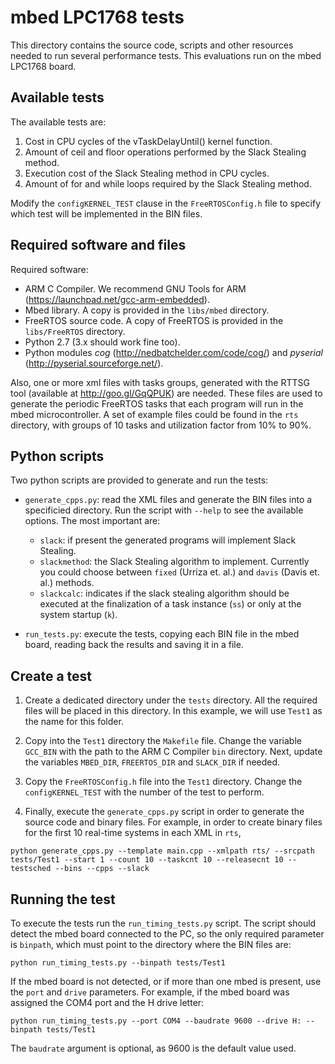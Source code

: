 # mbed LPC1768 tests

This directory contains the source code, scripts and other resources needed to run several performance tests. This evaluations run on the mbed LPC1768 board.

## Available tests

The available tests are:

1. Cost in CPU cycles of the vTaskDelayUntil() kernel function.
2. Amount of ceil and floor operations performed by the Slack Stealing method.
3. Execution cost of the Slack Stealing method in CPU cycles.
4. Amount of for and while loops required by the Slack Stealing method.

Modify the `configKERNEL_TEST` clause in the `FreeRTOSConfig.h` file to specify which test will be implemented in the BIN files.

## Required software and files

Required software:
* ARM C Compiler. We recommend GNU Tools for ARM (https://launchpad.net/gcc-arm-embedded).
* Mbed library. A copy is provided in the `libs/mbed` directory.
* FreeRTOS source code. A copy of FreeRTOS is provided in the `libs/FreeRTOS` directory.
* Python 2.7 (3.x should work fine too).
* Python modules *cog* (http://nedbatchelder.com/code/cog/) and *pyserial* (http://pyserial.sourceforge.net/).

Also, one or more xml files with tasks groups, generated with the RTTSG tool (available at http://goo.gl/GqQPUK) are needed. These files are used to generate the periodic FreeRTOS tasks that each program will run in the mbed microcontroller. A set of example files could be found in the `rts` directory, with groups of 10 tasks and utilization factor from 10% to 90%.

## Python scripts

Two python scripts are provided to generate and run the tests:

* `generate_cpps.py`: read the XML files and generate the BIN files into a specificied directory. Run the script with `--help` to see the available options. The most important are:
  * `slack`: if present the generated programs will implement Slack Stealing.
  * `slackmethod`: the Slack Stealing algorithm to implement. Currently you could choose between `fixed` (Urriza et. al.) and `davis` (Davis et. al.) methods.
  * `slackcalc`: indicates if the slack stealing algorithm should be executed at the finalization of a task instance (`ss`) or only at the system startup (`k`).

* `run_tests.py`: execute the tests, copying each BIN file in the mbed board, reading back the results and saving it in a file.

## Create a test

1. Create a dedicated directory under the `tests` directory. All the required files will be placed in this directory. In this example, we will use `Test1` as the name for this folder.

2. Copy into the `Test1` directory the `Makefile` file. Change the variable `GCC_BIN` with the path to the ARM C Compiler `bin` directory. Next, update the variables `MBED_DIR`, `FREERTOS_DIR` and `SLACK_DIR` if needed.

3. Copy the `FreeRTOSConfig.h` file into the `Test1` directory. Change the `configKERNEL_TEST` with the number of the test to perform.

4. Finally, execute the `generate_cpps.py` script in order to generate the source code and binary files. For example, in order to create binary files for the first 10 real-time systems in each XML in `rts`, 

```
python generate_cpps.py --template main.cpp --xmlpath rts/ --srcpath tests/Test1 --start 1 --count 10 --taskcnt 10 --releasecnt 10 --testsched --bins --cpps --slack
```

## Running the test

To execute the tests run the `run_timing_tests.py` script. The script should detect the mbed board connected to the PC, so the only required parameter is `binpath`, which must point to the directory where the BIN files are:

```
python run_timing_tests.py --binpath tests/Test1
```

If the mbed board is not detected, or if more than one mbed is present, use the `port` and `drive` parameters. For example, if the mbed board was assigned the COM4 port and the H drive letter:

```
python run_timing_tests.py --port COM4 --baudrate 9600 --drive H: --binpath tests/Test1
```

The `baudrate` argument is optional, as 9600 is the default value used.

